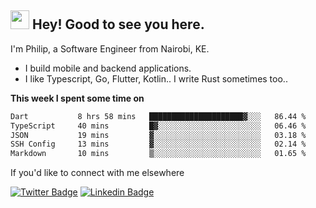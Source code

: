 <h2><img src="https://slackmojis.com/emojis/3643-cool-doge/download" width="30"/> Hey! Good to see you here.</h2>

<p>I'm Philip, a Software Engineer from Nairobi, KE. 

- I build mobile and backend applications.
- I like Typescript, Go, Flutter, Kotlin.. I write Rust sometimes too..</p>

**This week I spent some time on**
<!--START_SECTION:waka-->

```txt
Dart           8 hrs 58 mins   █████████████████████▓░░░   86.44 %
TypeScript     40 mins         █▓░░░░░░░░░░░░░░░░░░░░░░░   06.46 %
JSON           19 mins         ▓░░░░░░░░░░░░░░░░░░░░░░░░   03.18 %
SSH Config     13 mins         ▓░░░░░░░░░░░░░░░░░░░░░░░░   02.14 %
Markdown       10 mins         ▒░░░░░░░░░░░░░░░░░░░░░░░░   01.65 %
```

<!--END_SECTION:waka-->

If you'd like to connect with me elsewhere

[![Twitter Badge](https://img.shields.io/badge/-Twitter-1ca0f1?style=flat-square&labelColor=1ca0f1&logo=twitter&logoColor=white&link=https://twitter.com/_diogorodrigues)](https://twitter.com/kimathiphil)  [![Linkedin Badge](https://img.shields.io/badge/-LinkedIn-blue?style=flat-square&logo=Linkedin&logoColor=white&link=https://www.linkedin.com/in/philip-kimathi-2604a9114/)](https://www.linkedin.com/in/philip-kimathi-2604a9114/)
